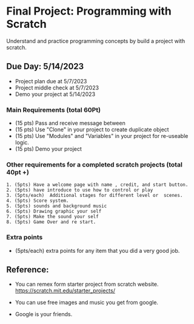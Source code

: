 # Final Project: Programming with Scratch

Understand and practice programming concepts by build a project with scratch.

## Due Day:  5/14/2023

-  Project plan due at 5/7/2023
-  Project middle check at  5/7/2023
-  Demo your project at 5/14/2023

### Main Requirements (total 60Pt)

- (15 pts) Pass and receive message between  
- (15 pts) Use "Clone" in your project to create duplicate object
- (15 pts) Use "Modules" and "Variables" in your project for re-useable logic.
- (15 pts) Demo your project

### Other requirements for a completed scratch projects (total 40pt +)
	1. (5pts) Have a welcome page with name , credit, and start button.
	2. (5pts) have introduce to use how to control or play
	3. (5pts/each)  Additional stages for different level or  scenes.
	4. (5pts) Score system.
	5. (5pts) sounds and background music
	6. (5pts) Drawing graphic your self 
	7. (5pts) Make the sound your self 
	8. (5pts) Game Over and re start.
   
### Extra points
   - (5pts/each) extra points for any item that you did a very good job.


## Reference:
- You can remex form starter project from scratch website.
	https://scratch.mit.edu/starter_projects/ 
- You can use free images and music you get from google.
	
- Google is your friends.
